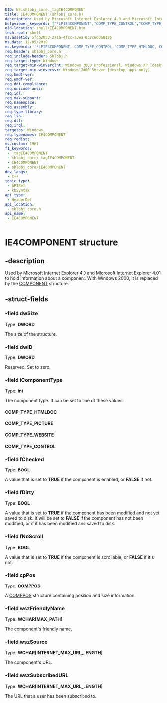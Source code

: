 ```yaml
---
UID: NS:shlobj_core._tagIE4COMPONENT
title: IE4COMPONENT (shlobj_core.h)
description: Used by Microsoft Internet Explorer 4.0 and Microsoft Internet Explorer 4.01 to hold information about a component. With Windows 2000, it is replaced by the COMPONENT structure.
helpviewer_keywords: ["*LPIE4COMPONENT","COMP_TYPE_CONTROL","COMP_TYPE_HTMLDOC","COMP_TYPE_PICTURE","COMP_TYPE_WEBSITE","IE4COMPONENT","IE4COMPONENT structure [Windows Shell]","LPIE4COMPONENT","LPIE4COMPONENT structure pointer [Windows Shell]","_shell_IE4COMPONENT","_tagIE4COMPONENT","shell.IE4COMPONENT","shlobj_core/IE4COMPONENT","shlobj_core/LPIE4COMPONENT"]
old-location: shell\IE4COMPONENT.htm
tech.root: shell
ms.assetid: 5fcb2853-271b-4fcc-a3ea-0c2c6dd68195
ms.date: 12/05/2018
ms.keywords: '*LPIE4COMPONENT, COMP_TYPE_CONTROL, COMP_TYPE_HTMLDOC, COMP_TYPE_PICTURE, COMP_TYPE_WEBSITE, IE4COMPONENT, IE4COMPONENT structure [Windows Shell], LPIE4COMPONENT, LPIE4COMPONENT structure pointer [Windows Shell], _shell_IE4COMPONENT, _tagIE4COMPONENT, shell.IE4COMPONENT, shlobj_core/IE4COMPONENT, shlobj_core/LPIE4COMPONENT'
req.header: shlobj_core.h
req.include-header: Shlobj.h
req.target-type: Windows
req.target-min-winverclnt: Windows 2000 Professional, Windows XP [desktop apps only]
req.target-min-winversvr: Windows 2000 Server [desktop apps only]
req.kmdf-ver: 
req.umdf-ver: 
req.ddi-compliance: 
req.unicode-ansi: 
req.idl: 
req.max-support: 
req.namespace: 
req.assembly: 
req.type-library: 
req.lib: 
req.dll: 
req.irql: 
targetos: Windows
req.typenames: IE4COMPONENT
req.redist: 
ms.custom: 19H1
f1_keywords:
 - _tagIE4COMPONENT
 - shlobj_core/_tagIE4COMPONENT
 - IE4COMPONENT
 - shlobj_core/IE4COMPONENT
dev_langs:
 - c++
topic_type:
 - APIRef
 - kbSyntax
api_type:
 - HeaderDef
api_location:
 - shlobj_core.h
api_name:
 - IE4COMPONENT
---
```


# IE4COMPONENT structure


## -description

Used by Microsoft Internet Explorer 4.0 and Microsoft Internet Explorer 4.01 to hold information about a component. With Windows 2000, it is replaced by the <a href="https://docs.microsoft.com/windows/desktop/api/shlobj_core/ns-shlobj_core-component">COMPONENT</a> structure.

## -struct-fields

### -field dwSize

Type: <b>DWORD</b>

The size of the structure.

### -field dwID

Type: <b>DWORD</b>

Reserved. Set to zero.

### -field iComponentType

Type: <b>int</b>

The component type. It can be set to one of these values: 



#### COMP_TYPE_HTMLDOC



#### COMP_TYPE_PICTURE



#### COMP_TYPE_WEBSITE



#### COMP_TYPE_CONTROL

### -field fChecked

Type: <b>BOOL</b>

A value that is set to <b>TRUE</b> if the component is enabled, or <b>FALSE</b> if not.

### -field fDirty

Type: <b>BOOL</b>

A value that is set to <b>TRUE</b> if the component has been modified and not yet saved to disk. It will be set to <b>FALSE</b> if the component has not been modified, or if it has been modified and saved to disk.

### -field fNoScroll

Type: <b>BOOL</b>

A value that is set to <b>TRUE</b> if the component is scrollable, or <b>FALSE</b> if it's not.

### -field cpPos

Type: <b><a href="https://docs.microsoft.com/windows/desktop/api/shlobj_core/ns-shlobj_core-comppos">COMPPOS</a></b>

A <a href="https://docs.microsoft.com/windows/desktop/api/shlobj_core/ns-shlobj_core-comppos">COMPPOS</a> structure containing position and size information.

### -field wszFriendlyName

Type: <b>WCHAR[MAX_PATH]</b>

The component's friendly name.

### -field wszSource

Type: <b>WCHAR[INTERNET_MAX_URL_LENGTH]</b>

The component's URL.

### -field wszSubscribedURL

Type: <b>WCHAR[INTERNET_MAX_URL_LENGTH]</b>

The URL that a user has been subscribed to.

